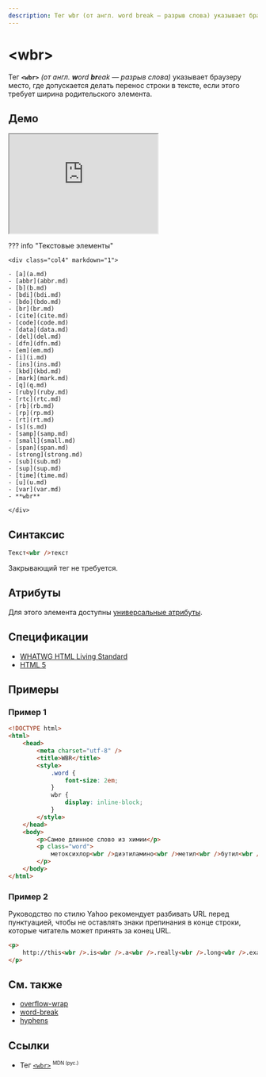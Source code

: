 ```yaml
---
description: Тег wbr (от англ. word break — разрыв слова) указывает браузеру место, где допускается делать перенос строки в тексте, если этого требует ширина родительского элемента
---
```


# &lt;wbr&gt;

Тег **`<wbr>`** _(от англ. **w**ord **br**eak — разрыв слова)_ указывает браузеру место, где допускается делать перенос строки в тексте, если этого требует ширина родительского элемента.

## Демо

<iframe class="interactive is-tabbed-shorter-height" height="200" src="https://interactive-examples.mdn.mozilla.net/pages/tabbed/wbr.html" title="MDN Web Docs Interactive Example" loading="lazy" data-readystate="complete"></iframe>

??? info "Текстовые элементы"

    <div class="col4" markdown="1">

    - [a](a.md)
    - [abbr](abbr.md)
    - [b](b.md)
    - [bdi](bdi.md)
    - [bdo](bdo.md)
    - [br](br.md)
    - [cite](cite.md)
    - [code](code.md)
    - [data](data.md)
    - [del](del.md)
    - [dfn](dfn.md)
    - [em](em.md)
    - [i](i.md)
    - [ins](ins.md)
    - [kbd](kbd.md)
    - [mark](mark.md)
    - [q](q.md)
    - [ruby](ruby.md)
    - [rtc](rtc.md)
    - [rb](rb.md)
    - [rp](rp.md)
    - [rt](rt.md)
    - [s](s.md)
    - [samp](samp.md)
    - [small](small.md)
    - [span](span.md)
    - [strong](strong.md)
    - [sub](sub.md)
    - [sup](sup.md)
    - [time](time.md)
    - [u](u.md)
    - [var](var.md)
    - **wbr**

    </div>

## Синтаксис

```html
Текст<wbr />текст
```

Закрывающий тег не требуется.

## Атрибуты

Для этого элемента доступны [универсальные атрибуты](uni-attr.md).

## Спецификации

-   [WHATWG HTML Living Standard](https://html.spec.whatwg.org/multipage/text-level-semantics.html#the-wbr-element)
-   [HTML 5](http://www.w3.org/TR/html5/text-level-semantics.html#the-wbr-element)

## Примеры

### Пример 1

```html
<!DOCTYPE html>
<html>
    <head>
        <meta charset="utf-8" />
        <title>WBR</title>
        <style>
            .word {
                font-size: 2em;
            }
            wbr {
                display: inline-block;
            }
        </style>
    </head>
    <body>
        <p>Самое длинное слово из химии</p>
        <p class="word">
            метоксихлор<wbr />диэтиламино<wbr />метил<wbr />бутил<wbr />амино<wbr />акридин
        </p>
    </body>
</html>
```

### Пример 2

Руководство по стилю Yahoo рекомендует разбивать URL перед пунктуацией, чтобы не оставлять знаки препинания в конце строки, которые читатель может принять за конец URL.

```html
<p>
    http://this<wbr />.is<wbr />.a<wbr />.really<wbr />.long<wbr />.example<wbr />.com/With<wbr />/deeper<wbr />/level<wbr />/pages<wbr />/deeper<wbr />/level<wbr />/pages<wbr />/deeper<wbr />/level<wbr />/pages<wbr />/deeper<wbr />/level<wbr />/pages<wbr />/deeper<wbr />/level<wbr />/pages
</p>
```

## См. также

-   [overflow-wrap](/css/overflow-wrap/)
-   [word-break](/css/word-break/)
-   [hyphens](/css/hyphens/)

## Ссылки

-   Тег [`<wbr>`](https://developer.mozilla.org/ru/docs/Web/HTML/Element/wbr) <sup><small>MDN (рус.)</small></sup>
